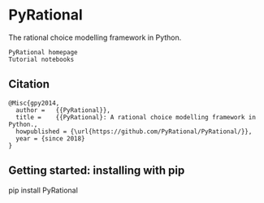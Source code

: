# PyRational 

The rational choice modelling framework in Python.

    PyRational homepage
    Tutorial notebooks
    
## Citation
    @Misc{gpy2014,
      author =   {{PyRational}},
      title =    {{PyRational}: A rational choice modelling framework in Python.,
      howpublished = {\url{https://github.com/PyRational/PyRational/}},
      year = {since 2018}
    }
## Getting started: installing with pip

pip install PyRational
